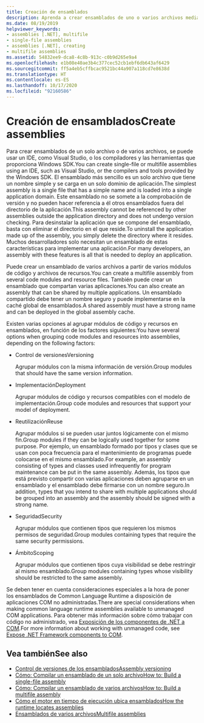 ```yaml
---
title: Creación de ensamblados
description: Aprenda a crear ensamblados de uno o varios archivos mediante un IDE, como Visual Studio, o los compiladores y las herramientas que proporciona Windows SDK.
ms.date: 08/19/2019
helpviewer_keywords:
- assemblies [.NET], multifile
- single-file assemblies
- assemblies [.NET], creating
- multifile assemblies
ms.assetid: 54832ee9-dca8-4c8b-913c-c0b9d265e9a4
ms.openlocfilehash: e1b08e40ae3b4c377cec52cb1ebf6db643af6429
ms.sourcegitcommit: ff5a4eb5cffbcac9521bc44a907a118cd7e8638d
ms.translationtype: HT
ms.contentlocale: es-ES
ms.lasthandoff: 10/17/2020
ms.locfileid: "92160586"
---
```

# <a name="create-assemblies"></a><span data-ttu-id="714d7-103">Creación de ensamblados</span><span class="sxs-lookup"><span data-stu-id="714d7-103">Create assemblies</span></span>

<span data-ttu-id="714d7-104">Para crear ensamblados de un solo archivo o de varios archivos, se puede usar un IDE, como Visual Studio, o los compiladores y las herramientas que proporciona Windows SDK.</span><span class="sxs-lookup"><span data-stu-id="714d7-104">You can create single-file or multifile assemblies using an IDE, such as Visual Studio, or the compilers and tools provided by the Windows SDK.</span></span> <span data-ttu-id="714d7-105">El ensamblado más sencillo es un solo archivo que tiene un nombre simple y se carga en un solo dominio de aplicación.</span><span class="sxs-lookup"><span data-stu-id="714d7-105">The simplest assembly is a single file that has a simple name and is loaded into a single application domain.</span></span> <span data-ttu-id="714d7-106">Este ensamblado no se somete a la comprobación de versión y no pueden hacer referencia a él otros ensamblados fuera del directorio de la aplicación.</span><span class="sxs-lookup"><span data-stu-id="714d7-106">This assembly cannot be referenced by other assemblies outside the application directory and does not undergo version checking.</span></span> <span data-ttu-id="714d7-107">Para desinstalar la aplicación que se compone del ensamblado, basta con eliminar el directorio en el que reside.</span><span class="sxs-lookup"><span data-stu-id="714d7-107">To uninstall the application made up of the assembly, you simply delete the directory where it resides.</span></span> <span data-ttu-id="714d7-108">Muchos desarrolladores solo necesitan un ensamblado de estas características para implementar una aplicación.</span><span class="sxs-lookup"><span data-stu-id="714d7-108">For many developers, an assembly with these features is all that is needed to deploy an application.</span></span>

<span data-ttu-id="714d7-109">Puede crear un ensamblado de varios archivos a partir de varios módulos de código y archivos de recursos.</span><span class="sxs-lookup"><span data-stu-id="714d7-109">You can create a multifile assembly from several code modules and resource files.</span></span> <span data-ttu-id="714d7-110">También puede crear un ensamblado que compartan varias aplicaciones.</span><span class="sxs-lookup"><span data-stu-id="714d7-110">You can also create an assembly that can be shared by multiple applications.</span></span> <span data-ttu-id="714d7-111">Un ensamblado compartido debe tener un nombre seguro y puede implementarse en la caché global de ensamblados.</span><span class="sxs-lookup"><span data-stu-id="714d7-111">A shared assembly must have a strong name and can be deployed in the global assembly cache.</span></span>

<span data-ttu-id="714d7-112">Existen varias opciones al agrupar módulos de código y recursos en ensamblados, en función de los factores siguientes:</span><span class="sxs-lookup"><span data-stu-id="714d7-112">You have several options when grouping code modules and resources into assemblies, depending on the following factors:</span></span>

- <span data-ttu-id="714d7-113">Control de versiones</span><span class="sxs-lookup"><span data-stu-id="714d7-113">Versioning</span></span>

     <span data-ttu-id="714d7-114">Agrupar módulos con la misma información de versión.</span><span class="sxs-lookup"><span data-stu-id="714d7-114">Group modules that should have the same version information.</span></span>

- <span data-ttu-id="714d7-115">Implementación</span><span class="sxs-lookup"><span data-stu-id="714d7-115">Deployment</span></span>

     <span data-ttu-id="714d7-116">Agrupar módulos de código y recursos compatibles con el modelo de implementación.</span><span class="sxs-lookup"><span data-stu-id="714d7-116">Group code modules and resources that support your model of deployment.</span></span>

- <span data-ttu-id="714d7-117">Reutilización</span><span class="sxs-lookup"><span data-stu-id="714d7-117">Reuse</span></span>

     <span data-ttu-id="714d7-118">Agrupar módulos si se pueden usar juntos lógicamente con el mismo fin.</span><span class="sxs-lookup"><span data-stu-id="714d7-118">Group modules if they can be logically used together for some purpose.</span></span> <span data-ttu-id="714d7-119">Por ejemplo, un ensamblado formado por tipos y clases que se usan con poca frecuencia para el mantenimiento de programas puede colocarse en el mismo ensamblado.</span><span class="sxs-lookup"><span data-stu-id="714d7-119">For example, an assembly consisting of types and classes used infrequently for program maintenance can be put in the same assembly.</span></span> <span data-ttu-id="714d7-120">Además, los tipos que está previsto compartir con varias aplicaciones deben agruparse en un ensamblado y el ensamblado debe firmarse con un nombre seguro.</span><span class="sxs-lookup"><span data-stu-id="714d7-120">In addition, types that you intend to share with multiple applications should be grouped into an assembly and the assembly should be signed with a strong name.</span></span>

- <span data-ttu-id="714d7-121">Seguridad</span><span class="sxs-lookup"><span data-stu-id="714d7-121">Security</span></span>

     <span data-ttu-id="714d7-122">Agrupar módulos que contienen tipos que requieren los mismos permisos de seguridad.</span><span class="sxs-lookup"><span data-stu-id="714d7-122">Group modules containing types that require the same security permissions.</span></span>

- <span data-ttu-id="714d7-123">Ámbito</span><span class="sxs-lookup"><span data-stu-id="714d7-123">Scoping</span></span>

     <span data-ttu-id="714d7-124">Agrupar módulos que contienen tipos cuya visibilidad se debe restringir al mismo ensamblado.</span><span class="sxs-lookup"><span data-stu-id="714d7-124">Group modules containing types whose visibility should be restricted to the same assembly.</span></span>

<span data-ttu-id="714d7-125">Se deben tener en cuenta consideraciones especiales a la hora de poner los ensamblados de Common Language Runtime a disposición de aplicaciones COM no administradas.</span><span class="sxs-lookup"><span data-stu-id="714d7-125">There are special considerations when making common language runtime assemblies available to unmanaged COM applications.</span></span> <span data-ttu-id="714d7-126">Para obtener más información sobre cómo trabajar con código no administrado, vea [Exposición de los componentes de .NET a COM](../../framework/interop/exposing-dotnet-components-to-com.md).</span><span class="sxs-lookup"><span data-stu-id="714d7-126">For more information about working with unmanaged code, see [Expose .NET Framework components to COM](../../framework/interop/exposing-dotnet-components-to-com.md).</span></span>

## <a name="see-also"></a><span data-ttu-id="714d7-127">Vea también</span><span class="sxs-lookup"><span data-stu-id="714d7-127">See also</span></span>

- [<span data-ttu-id="714d7-128">Control de versiones de los ensamblados</span><span class="sxs-lookup"><span data-stu-id="714d7-128">Assembly versioning</span></span>](versioning.md)
- [<span data-ttu-id="714d7-129">Cómo: Compilar un ensamblado de un solo archivo</span><span class="sxs-lookup"><span data-stu-id="714d7-129">How to: Build a single-file assembly</span></span>](../../framework/app-domains/build-single-file-assembly.md)
- [<span data-ttu-id="714d7-130">Cómo: Compilar un ensamblado de varios archivos</span><span class="sxs-lookup"><span data-stu-id="714d7-130">How to: Build a multifile assembly</span></span>](../../framework/app-domains/build-multifile-assembly.md)
- [<span data-ttu-id="714d7-131">Cómo el motor en tiempo de ejecución ubica ensamblados</span><span class="sxs-lookup"><span data-stu-id="714d7-131">How the runtime locates assemblies</span></span>](../../framework/deployment/how-the-runtime-locates-assemblies.md)
- [<span data-ttu-id="714d7-132">Ensamblados de varios archivos</span><span class="sxs-lookup"><span data-stu-id="714d7-132">Multifile assemblies</span></span>](../../framework/app-domains/multifile-assemblies.md)
